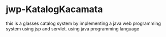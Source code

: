 # jwp-KatalogKacamata
this is a glasses catalog system by implementing a java web programming system using jsp and servlet. using java programming language
